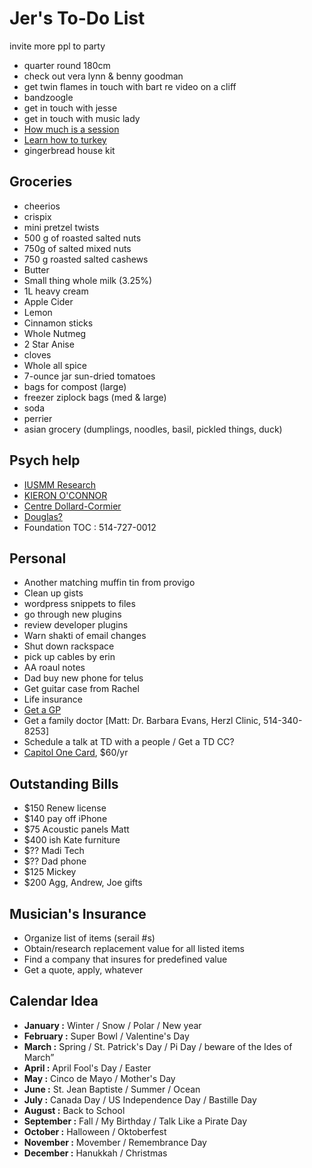 # Jer's To-Do List

invite more ppl to party

- quarter round 180cm
- check out vera lynn & benny goodman
- get twin flames in touch with bart re video on a cliff
- bandzoogle
- get in touch with jesse
- get in touch with music lady
- [How much is a session](http://objectif-couple.com)
- [Learn how to turkey](https://www.bonappetit.com/columns/vintage-ba-columns/article/julia-child-turkey-thanksgiving)
- gingerbread house kit

## Groceries

- cheerios
- crispix
- mini pretzel twists
- 500 g of roasted salted nuts
- 750g of salted mixed nuts
- 750 g roasted salted cashews
- Butter
- Small thing whole milk (3.25%)
- 1L heavy cream
- Apple Cider
- Lemon
- Cinnamon sticks
- Whole Nutmeg
- 2 Star Anise
- cloves
- Whole all spice
- 7-ounce jar sun-dried tomatoes
- bags for compost (large)
- freezer ziplock bags (med & large)
- soda
- perrier
- asian grocery (dumplings, noodles, basil, pickled things, duck)

## Psych help

- [IUSMM Research](http://www.iusmm.ca/research.html)
- [KIERON O'CONNOR](http://www.iusmm.ca/kieronoconnor.html)
- [Centre Dollard-Cormier](http://dependancemontreal.ca/programmes-et-services/adultes)
- [Douglas?](http://www.douglas.qc.ca/?locale=en)
- Foundation TOC : 514-727-0012

## Personal

- Another matching muffin tin from provigo
- Clean up gists
- wordpress snippets to files
- go through new plugins
- review developer plugins
- Warn shakti of email changes
- Shut down rackspace
- pick up cables by erin
- AA roaul notes
- Dad buy new phone for telus
- Get guitar case from Rachel
- Life insurance
- [Get a GP](http://gamf.gouv.qc.ca/index_en.html)
- Get a family doctor [Matt: Dr. Barbara Evans, Herzl Clinic, 514-340-8253]
- Schedule a talk at TD with a people / Get a TD CC?
- [Capitol One Card](http://bit.ly/28Os44b), $60/yr

## Outstanding Bills

- $150 Renew license
- $140 pay off iPhone
- $75 Acoustic panels Matt
- $400 ish Kate furniture
- $?? Madi Tech
- $?? Dad phone
- $125 Mickey
- $200 Agg, Andrew, Joe gifts

## Musician's Insurance

- Organize list of items (serail #s)
- Obtain/research replacement value for all listed items
- Find a company that insures for predefined value
- Get a quote, apply, whatever

## Calendar Idea

- **January :** Winter / Snow / Polar / New year
- **February :** Super Bowl / Valentine's Day
- **March :** Spring / St. Patrick's Day / Pi Day / beware of the Ides of March”
- **April :** April Fool's Day / Easter
- **May :** Cinco de Mayo / Mother's Day
- **June :** St. Jean Baptiste / Summer / Ocean
- **July :** Canada Day / US Independence Day / Bastille Day
- **August :** Back to School
- **September :** Fall / My Birthday / Talk Like a Pirate Day
- **October :** Halloween / Oktoberfest
- **November :** Movember / Remembrance Day
- **December :** Hanukkah / Christmas
